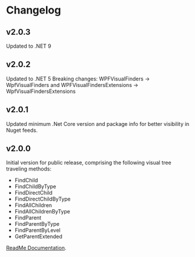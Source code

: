 # Changelog

## v2.0.3
Updated to .NET 9

## v2.0.2
Updated to .NET 5
Breaking changes: WPFVisualFinders -> WpfVisualFinders and WPFVisualFindersExtensions -> WpfVisualFindersExtensions

## v2.0.1
Updated minimum .Net Core version and package info for better visibility in Nuget feeds.

## v2.0.0
Initial version for public release, comprising the following visual tree traveling methods:
- FindChild
- FindChildByType
- FindDirectChild
- FindDirectChildByType
- FindAllChildren
- FindAllChildrenByType
- FindParent
- FindParentByType
- FindParentByLevel
- GetParentExtended

[ReadMe Documentation](https://github.com/davidlebourdais/ExtendedWPFVisualTreeHelper/blob/v2.0.0/README.md).
